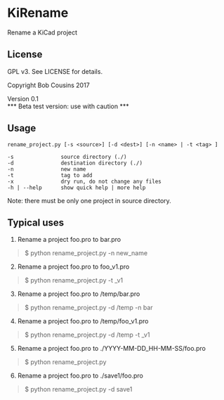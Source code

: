 # KiRename

Rename a KiCad project

## License

GPL v3. See LICENSE for details.

Copyright Bob Cousins 2017

Version 0.1 <br>
*** Beta test version: use with caution ***


## Usage

```
rename_project.py [-s <source>] [-d <dest>] [-n <name> | -t <tag> ]

-s               source directory (./)
-d               destination directory (./)
-n               new name
-t               tag to add
-x               dry run, do not change any files
-h | --help      show quick help | more help
```

Note: there must be only one project in source directory.


## Typical uses

1. Rename a project foo.pro to bar.pro

> $ python rename_project.py -n new_name

2. Rename a project foo.pro to foo_v1.pro

> $ python rename_project.py -t _v1

3. Rename a project foo.pro to /temp/bar.pro

> $ python rename_project.py -d /temp -n bar

4. Rename a project foo.pro to /temp/foo_v1.pro

> $ python rename_project.py -d /temp -t _v1

5. Rename a project foo.pro to ./YYYY-MM-DD_HH-MM-SS/foo.pro

> $ python rename_project.py

6. Rename a project foo.pro to ./save1/foo.pro

> $ python rename_project.py -d save1
